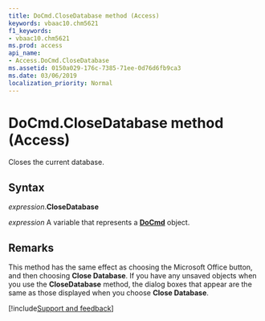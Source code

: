 ```yaml
---
title: DoCmd.CloseDatabase method (Access)
keywords: vbaac10.chm5621
f1_keywords:
- vbaac10.chm5621
ms.prod: access
api_name:
- Access.DoCmd.CloseDatabase
ms.assetid: 0150a029-176c-7385-71ee-0d76d6fb9ca3
ms.date: 03/06/2019
localization_priority: Normal
---
```



# DoCmd.CloseDatabase method (Access)

Closes the current database.


## Syntax

_expression_.**CloseDatabase**

_expression_ A variable that represents a **[DoCmd](Access.DoCmd.md)** object.


## Remarks

This method has the same effect as choosing the Microsoft Office button, and then choosing **Close Database**. If you have any unsaved objects when you use the **CloseDatabase** method, the dialog boxes that appear are the same as those displayed when you choose **Close Database**. 




[!include[Support and feedback](~/includes/feedback-boilerplate.md)]
